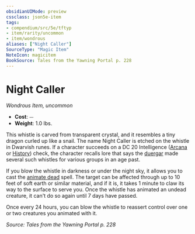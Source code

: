 ```yaml
---
obsidianUIMode: preview
cssclass: json5e-item
tags:
- compendium/src/5e/tftyp
- item/rarity/uncommon
- item/wondrous
aliases: ["Night Caller"]
SourceType: "Magic Item"
NoteIcon: magicitem
BookSource: Tales from the Yawning Portal p. 228
---
```

# Night Caller
*Wondrous Item, uncommon*  

- **Cost**: ⏤
- **Weight**: 1.0 lbs.

This whistle is carved from transparent crystal, and it resembles a tiny dragon curled up like a snail. The name Night Caller is etched on the whistle in Dwarvish runes. If a character succeeds on a DC 20 Intelligence ([Arcana](/2-Mechanics/CLI/rules/skills.md#Arcana) or [History](/2-Mechanics/CLI/rules/skills.md#History)) check, the character recalls lore that says the [duergar](/2-Mechanics/CLI/bestiary/humanoid/duergar.md) made several such whistles for various groups in an age past.

If you blow the whistle in darkness or under the night sky, it allows you to cast the [animate dead](/2-Mechanics/CLI/spells/animate-dead.md) spell. The target can be affected through up to 10 feet of soft earth or similar material, and if it is, it takes 1 minute to claw its way to the surface to serve you. Once the whistle has animated an undead creature, it can't do so again until 7 days have passed.

Once every 24 hours, you can blow the whistle to reassert control over one or two creatures you animated with it.

*Source: Tales from the Yawning Portal p. 228*